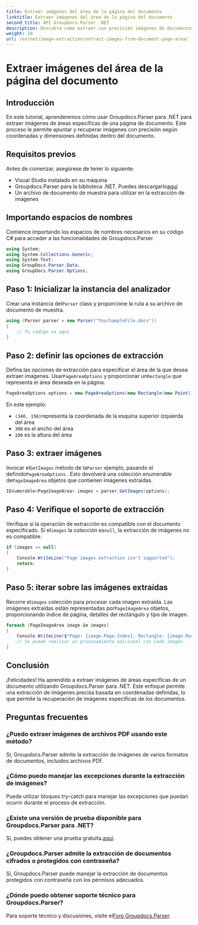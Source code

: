 ```yaml
---
title: Extraer imágenes del área de la página del documento
linktitle: Extraer imágenes del área de la página del documento
second_title: API GroupDocs.Parser .NET
description: Descubra cómo extraer con precisión imágenes de documentos utilizando Groupdocs.Parser para .NET. Aprenda a apuntar a áreas específicas para una extracción de imágenes precisa.
weight: 10
url: /es/net/image-extraction/extract-images-from-document-page-area/
---
```


# Extraer imágenes del área de la página del documento

## Introducción
En este tutorial, aprenderemos cómo usar Groupdocs.Parser para .NET para extraer imágenes de áreas específicas de una página de documento. Este proceso le permite apuntar y recuperar imágenes con precisión según coordenadas y dimensiones definidas dentro del documento.
## Requisitos previos
Antes de comenzar, asegúrese de tener lo siguiente:
- Visual Studio instalado en su máquina
-  Groupdocs.Parser para la biblioteca .NET. Puedes descargarlo[aquí](https://releases.groupdocs.com/parser/net/)
- Un archivo de documento de muestra para utilizar en la extracción de imágenes
## Importando espacios de nombres
Comience importando los espacios de nombres necesarios en su código C# para acceder a las funcionalidades de Groupdocs.Parser.
```csharp
using System;
using System.Collections.Generic;
using System.Text;
using GroupDocs.Parser.Data;
using GroupDocs.Parser.Options;
```
## Paso 1: Inicializar la instancia del analizador
 Crear una instancia del`Parser` class y proporcione la ruta a su archivo de documento de muestra.
```csharp
using (Parser parser = new Parser("YourSampleFile.docx"))
{
    // Tu código va aquí
}
```
## Paso 2: definir las opciones de extracción
 Defina las opciones de extracción para especificar el área de la que desea extraer imágenes. Usar`PageAreaOptions` y proporcionar un`Rectangle` que representa el área deseada en la página.
```csharp
PageAreaOptions options = new PageAreaOptions(new Rectangle(new Point(340, 150), new Size(300, 100)));
```
En este ejemplo:
- `(340, 150)`representa la coordenada de la esquina superior izquierda del área
- `300` es el ancho del área
- `100` es la altura del área
## Paso 3: extraer imágenes
 Invocar el`GetImages` método de la`Parser` ejemplo, pasando el definido`PageAreaOptions` . Esto devolverá una colección enumerable de`PageImageArea` objetos que contienen imágenes extraídas.
```csharp
IEnumerable<PageImageArea> images = parser.GetImages(options);
```
## Paso 4: Verifique el soporte de extracción
 Verifique si la operación de extracción es compatible con el documento especificado. Si el`images` la colección es`null`, la extracción de imágenes no es compatible.
```csharp
if (images == null)
{
    Console.WriteLine("Page images extraction isn't supported");
    return;
}
```
## Paso 5: iterar sobre las imágenes extraídas
 Recorre el`images` colección para procesar cada imagen extraída. Las imágenes extraídas están representadas por`PageImageArea` objetos, proporcionando índice de página, detalles del rectángulo y tipo de imagen.
```csharp
foreach (PageImageArea image in images)
{
    Console.WriteLine($"Page: {image.Page.Index}, Rectangle: {image.Rectangle}, Type: {image.FileType}");
    // Se puede realizar un procesamiento adicional con cada imagen.
}
```
## Conclusión
¡Felicidades! Ha aprendido a extraer imágenes de áreas específicas de un documento utilizando Groupdocs.Parser para .NET. Este enfoque permite una extracción de imágenes precisa basada en coordenadas definidas, lo que permite la recuperación de imágenes específicas de los documentos.

## Preguntas frecuentes
### ¿Puedo extraer imágenes de archivos PDF usando este método?
Sí, Groupdocs.Parser admite la extracción de imágenes de varios formatos de documentos, incluidos archivos PDF.
### ¿Cómo puedo manejar las excepciones durante la extracción de imágenes?
Puede utilizar bloques try-catch para manejar las excepciones que puedan ocurrir durante el proceso de extracción.
### ¿Existe una versión de prueba disponible para Groupdocs.Parser para .NET?
 Sí, puedes obtener una prueba gratuita.[aquí](https://releases.groupdocs.com/).
### ¿Groupdocs.Parser admite la extracción de documentos cifrados o protegidos con contraseña?
Sí, Groupdocs.Parser puede manejar la extracción de documentos protegidos con contraseña con los permisos adecuados.
### ¿Dónde puedo obtener soporte técnico para Groupdocs.Parser?
 Para soporte técnico y discusiones, visite el[Foro Groupdocs.Parser](https://forum.groupdocs.com/c/parser/17).